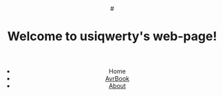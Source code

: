 <head><title> Welcome to usiqwerty's web-page!</title>
<style>
/*  @import 'jekyll-theme-cayman';*/
</style>
<link rel="stylesheet" href="/assets/css/style.css?v=77d4508e8542e0edda7a30b2520344d87f7ad25a">

</head>
<body onLoad="onl();">
<header>#<h1>Welcome to usiqwerty's web-page!</h1></header>
<center><ul>
<li>Home</li>
<li><a href="/avrbook.htm">AvrBook</a></li>
<li><a href="/about.htm">About</about></li>

</ul></center>
</body>
